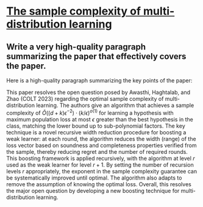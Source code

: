 # [The sample complexity of multi-distribution learning](https://arxiv.org/abs/2312.04027)

## Write a very high-quality paragraph summarizing the paper that effectively covers the paper.

 Here is a high-quality paragraph summarizing the key points of the paper:

This paper resolves the open question posed by Awasthi, Haghtalab, and Zhao (COLT 2023) regarding the optimal sample complexity of multi-distribution learning. The authors give an algorithm that achieves a sample complexity of $\tilde{O}((d+k)\epsilon^{-2}) \cdot (k/\epsilon)^{o(1)}$ for learning a hypothesis with maximum population loss at most $\epsilon$ greater than the best hypothesis in the class, matching the lower bound up to sub-polynomial factors. The key technique is a novel recursive width reduction procedure for boosting a weak learner: at each round, the algorithm reduces the width (range) of the loss vector based on soundness and completeness properties verified from the sample, thereby reducing regret and the number of required rounds. This boosting framework is applied recursively, with the algorithm at level $r$ used as the weak learner for level $r+1$. By setting the number of recursion levels $r$ appropriately, the exponent in the sample complexity guarantee can be systematically improved until optimal. The algorithm also adapts to remove the assumption of knowing the optimal loss. Overall, this resolves the major open question by developing a new boosting technique for multi-distribution learning.
